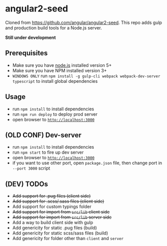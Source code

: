 # angular2-seed

Cloned from https://github.com/angular/angular2-seed.
This repo adds gulp and production build tools for a Node.js server.

**Still under development**

## Prerequisites
- Make sure you have [node.js](https://nodejs.org/) installed version 5+
- Make sure you have NPM installed version 3+
- `WINDOWS ONLY` run `npm install -g gulp-cli webpack webpack-dev-server typescript` to install global dependencies

## Usage
- run `npm install` to install dependencies
- run `npm run deploy` to deploy prod server
- open browser to [`http://localhost:3000`](http://localhost:3000)

## (OLD CONF) Dev-server
- run `npm install` to install dependencies
- run `npm start` to fire up dev server
- open browser to [`http://localhost:3000`](http://localhost:3000)
- if you want to use other port, open `package.json` file, then change port in `--port 3000` script

## (DEV) TODOs
- ~~Add support for .pug files (client side)~~
- ~~Add support for .scss/.sass files (client side)~~
- Add support for custom typings folder
- ~~Add support for import from `src/lib` client side~~
- ~~Add support for import from `src/lib` server side~~
- Add a way to build client side with gulp
- Add genericity for static .pug files (build)
- Add genericity for static scss/sass files (build)
- Add genericity for folder other than `client` and `server`
